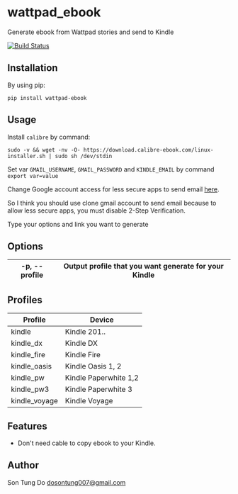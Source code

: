 # wattpad_ebook
Generate ebook from Wattpad stories and send to Kindle


[![Build Status](https://travis-ci.org/tung491/wattpad_ebook.svg?branch=master)](https://travis-ci.org/tung491/wattpad_ebook)

Installation
-------------

By using pip:

    pip install wattpad-ebook


Usage
------
Install `calibre` by command:

    sudo -v && wget -nv -O- https://download.calibre-ebook.com/linux-installer.sh | sudo sh /dev/stdin

Set var `GMAIL_USERNAME`, `GMAIL_PASSWORD` and `KINDLE_EMAIL` by command `export var=value`

Change Google account access for less secure apps to send email [here](https://support.google.com/accounts/answer/6010255?authuser=2).

So I think you should use clone gmail account to send email because to allow less secure apps, you must disable 2-Step Verification.
 
Type your options and link you want to generate


Options
-------

| -p, --profile 	| Output profile that you want generate for your Kindle 	|
|---------------	|-------------------------------------------------------	|


Profiles
---------

| Profile       	| Device                	|
|---------------	|-----------------------	|
| kindle        	| Kindle 201..          	|
| kindle_dx     	| Kindle DX             	|
| kindle_fire   	| Kindle Fire           	|
| kindle_oasis  	| Kindle Oasis 1, 2     	|
| kindle_pw     	| Kindle Paperwhite 1,2 	|
| kindle_pw3    	| Kindle Paperwhite 3   	|
| kindle_voyage 	| Kindle Voyage         	|


Features
--------

- Don't need cable to copy ebook to your Kindle.                        

Author
------

Son Tung Do <dosontung007@gmail.com>


